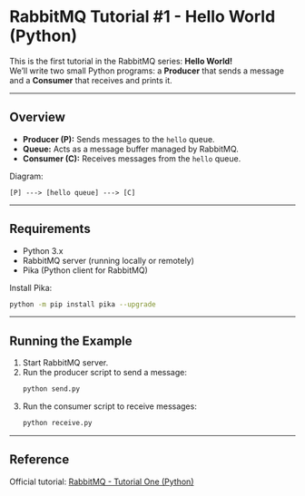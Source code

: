 # RabbitMQ Tutorial #1 - Hello World (Python)

This is the first tutorial in the RabbitMQ series: **Hello World!**  
We’ll write two small Python programs: a **Producer** that sends a message and a **Consumer** that receives and prints it.

---

## Overview
- **Producer (P):** Sends messages to the `hello` queue.
- **Queue:** Acts as a message buffer managed by RabbitMQ.
- **Consumer (C):** Receives messages from the `hello` queue.

Diagram:

```
[P] ---> [hello queue] ---> [C]
```

---

## Requirements
- Python 3.x
- RabbitMQ server (running locally or remotely)
- Pika (Python client for RabbitMQ)

Install Pika:
```bash
python -m pip install pika --upgrade
```

---

## Running the Example
1. Start RabbitMQ server.
2. Run the producer script to send a message:
   ```bash
   python send.py
   ```
3. Run the consumer script to receive messages:
   ```bash
   python receive.py
   ```

---

## Reference
Official tutorial: [RabbitMQ - Tutorial One (Python)](https://www.rabbitmq.com/tutorials/tutorial-one-python#hello-world)